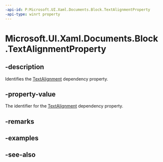 ```yaml
---
-api-id: P:Microsoft.UI.Xaml.Documents.Block.TextAlignmentProperty
-api-type: winrt property
---
```


<!-- Property syntax
public Windows.UI.Xaml.DependencyProperty TextAlignmentProperty { get; }
-->

# Microsoft.UI.Xaml.Documents.Block.TextAlignmentProperty

## -description
Identifies the [TextAlignment](block_textalignment.md) dependency property.

## -property-value
The identifier for the [TextAlignment](block_textalignment.md) dependency property.

## -remarks

## -examples

## -see-also
